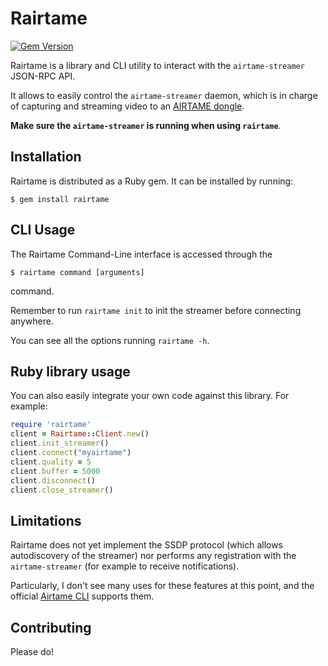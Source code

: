 # Rairtame

[![Gem Version](https://badge.fury.io/rb/rairtame.svg)](http://badge.fury.io/rb/rairtame)

Rairtame is a library and CLI utility to interact with the `airtame-streamer` JSON-RPC API.

It allows to easily control the `airtame-streamer` daemon, which is in charge of capturing and streaming video to an [AIRTAME dongle](http://airtame.com).

**Make sure the `airtame-streamer` is running when using `rairtame`**.

## Installation

Rairtame is distributed as a Ruby gem. It can be installed by running:

    $ gem install rairtame

## CLI Usage

The Rairtame Command-Line interface is accessed through the

    $ rairtame command [arguments]

command.

Remember to run `rairtame init` to init the streamer before connecting anywhere.

You can see all the options running `rairtame -h`.

## Ruby library usage

You can also easily integrate your own code against this library. For example:

```ruby
require 'rairtame'
client = Rairtame::Client.new()
client.init_streamer()
client.connect("myairtame")
client.quality = 5
client.buffer = 5000
client.disconnect()
client.close_streamer()
```

## Limitations

Rairtame does not yet implement the SSDP protocol (which allows autodiscovery of the streamer) nor performs any registration with the `airtame-streamer` (for example to receive notifications).

Particularly, I don't see many uses for these features at this point, and the official [Airtame CLI](https://github.com/airtame/airtame-cli) supports them.

## Contributing

Please do!
